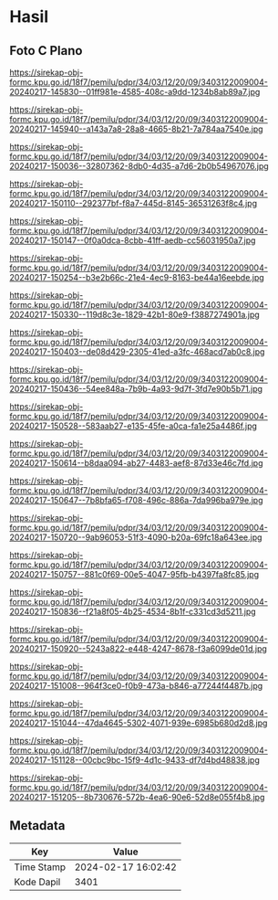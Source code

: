 # Hasil

## Foto C Plano

https://sirekap-obj-formc.kpu.go.id/18f7/pemilu/pdpr/34/03/12/20/09/3403122009004-20240217-145830--01ff981e-4585-408c-a9dd-1234b8ab89a7.jpg

https://sirekap-obj-formc.kpu.go.id/18f7/pemilu/pdpr/34/03/12/20/09/3403122009004-20240217-145940--a143a7a8-28a8-4665-8b21-7a784aa7540e.jpg

https://sirekap-obj-formc.kpu.go.id/18f7/pemilu/pdpr/34/03/12/20/09/3403122009004-20240217-150036--32807362-8db0-4d35-a7d6-2b0b54967076.jpg

https://sirekap-obj-formc.kpu.go.id/18f7/pemilu/pdpr/34/03/12/20/09/3403122009004-20240217-150110--292377bf-f8a7-445d-8145-36531263f8c4.jpg

https://sirekap-obj-formc.kpu.go.id/18f7/pemilu/pdpr/34/03/12/20/09/3403122009004-20240217-150147--0f0a0dca-8cbb-41ff-aedb-cc56031950a7.jpg

https://sirekap-obj-formc.kpu.go.id/18f7/pemilu/pdpr/34/03/12/20/09/3403122009004-20240217-150254--b3e2b66c-21e4-4ec9-8163-be44a16eebde.jpg

https://sirekap-obj-formc.kpu.go.id/18f7/pemilu/pdpr/34/03/12/20/09/3403122009004-20240217-150330--119d8c3e-1829-42b1-80e9-f3887274901a.jpg

https://sirekap-obj-formc.kpu.go.id/18f7/pemilu/pdpr/34/03/12/20/09/3403122009004-20240217-150403--de08d429-2305-41ed-a3fc-468acd7ab0c8.jpg

https://sirekap-obj-formc.kpu.go.id/18f7/pemilu/pdpr/34/03/12/20/09/3403122009004-20240217-150436--54ee848a-7b9b-4a93-9d7f-3fd7e90b5b71.jpg

https://sirekap-obj-formc.kpu.go.id/18f7/pemilu/pdpr/34/03/12/20/09/3403122009004-20240217-150528--583aab27-e135-45fe-a0ca-fa1e25a4486f.jpg

https://sirekap-obj-formc.kpu.go.id/18f7/pemilu/pdpr/34/03/12/20/09/3403122009004-20240217-150614--b8daa094-ab27-4483-aef8-87d33e46c7fd.jpg

https://sirekap-obj-formc.kpu.go.id/18f7/pemilu/pdpr/34/03/12/20/09/3403122009004-20240217-150647--7b8bfa65-f708-496c-886a-7da996ba979e.jpg

https://sirekap-obj-formc.kpu.go.id/18f7/pemilu/pdpr/34/03/12/20/09/3403122009004-20240217-150720--9ab96053-51f3-4090-b20a-69fc18a643ee.jpg

https://sirekap-obj-formc.kpu.go.id/18f7/pemilu/pdpr/34/03/12/20/09/3403122009004-20240217-150757--881c0f69-00e5-4047-95fb-b4397fa8fc85.jpg

https://sirekap-obj-formc.kpu.go.id/18f7/pemilu/pdpr/34/03/12/20/09/3403122009004-20240217-150836--f21a8f05-4b25-4534-8b1f-c331cd3d5211.jpg

https://sirekap-obj-formc.kpu.go.id/18f7/pemilu/pdpr/34/03/12/20/09/3403122009004-20240217-150920--5243a822-e448-4247-8678-f3a6099de01d.jpg

https://sirekap-obj-formc.kpu.go.id/18f7/pemilu/pdpr/34/03/12/20/09/3403122009004-20240217-151008--964f3ce0-f0b9-473a-b846-a77244f4487b.jpg

https://sirekap-obj-formc.kpu.go.id/18f7/pemilu/pdpr/34/03/12/20/09/3403122009004-20240217-151044--47da4645-5302-4071-939e-6985b680d2d8.jpg

https://sirekap-obj-formc.kpu.go.id/18f7/pemilu/pdpr/34/03/12/20/09/3403122009004-20240217-151128--00cbc9bc-15f9-4d1c-9433-df7d4bd48838.jpg

https://sirekap-obj-formc.kpu.go.id/18f7/pemilu/pdpr/34/03/12/20/09/3403122009004-20240217-151205--8b730676-572b-4ea6-90e6-52d8e055f4b8.jpg


## Metadata

| Key        | Value               |
| ---------- | ------------------- |
| Time Stamp | 2024-02-17 16:02:42 |
| Kode Dapil | 3401                |




